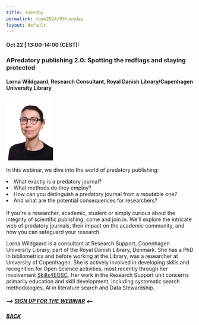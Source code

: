```yaml
---
title: Tuesday
permalink: /oaw2024/03tuesday
layout: default
---
```


#### Oct 22 | 13:00-14:00 (CEST):

### APredatory publishing 2.0: Spotting the redflags and staying protected

#### Lorna Wildgaard, Research Consultant, Royal Danish Library/Copenhagen University Library

<img src="/oaw2024/images/lowi.png" alt="Lorna Wildgaard" style="height: 25%; width:25%;"/>

<p>In this webinar, we dive into the world of predatory publishing:<br>
<li>What exactly is a predatory journal?</li>
<li>What methods do they employ?</li>
<li>How can you distinguish a predatory journal from a reputable one?</li>
<li>And what are the potential consequences for researchers?</li><br>
If you're a researcher, academic, student or simply curious about the integrity of scientific publishing, come and join in. We'll explore the intricate web of predatory journals, their impact on the academic community, and how you can safeguard your research.<br>

Lorna Wildgaard is a consultant at Research Support, Copenhagen University Library, part of the Royal Danish Library, Denmark. She has a PhD in bibliometrics and before working at the Library, was a researcher at University of Copenhagen. She is actively involved in developing skills and recognition for Open Science activities, most recently through her involvement [Skills4EOSC](https://www.skills4eosc.eu/). Her work in the Research Support unit concerns primarily education and skill development, including systematic search methodologies, AI in literature search and Data Stewardship.</p>

##### --> [SIGN UP FOR THE WEBINAR](https://docs.google.com/forms/d/e/1FAIpQLScnKQg5MmF8O83yB5C6nnOXfc50REe5GpdObpXXGdj6_E1XFQ/viewform?usp=sf_link) <--

##### [BACK](https://openaccess.dk/oaw2024#programme-of-the-danish-open-access-week-2024)



